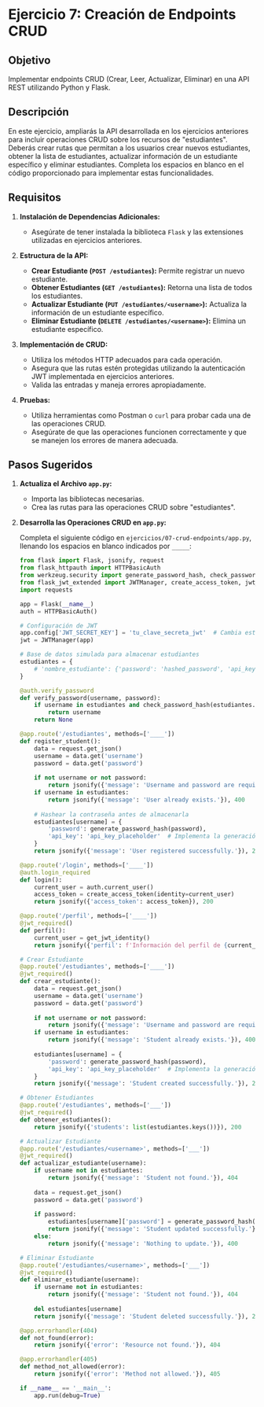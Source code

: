 # Ejercicio 7: Creación de Endpoints CRUD

## Objetivo
Implementar endpoints CRUD (Crear, Leer, Actualizar, Eliminar) en una API REST utilizando Python y Flask.

## Descripción
En este ejercicio, ampliarás la API desarrollada en los ejercicios anteriores para incluir operaciones CRUD sobre los recursos de "estudiantes". Deberás crear rutas que permitan a los usuarios crear nuevos estudiantes, obtener la lista de estudiantes, actualizar información de un estudiante específico y eliminar estudiantes. Completa los espacios en blanco en el código proporcionado para implementar estas funcionalidades.

## Requisitos
1. **Instalación de Dependencias Adicionales:**
   - Asegúrate de tener instalada la biblioteca `Flask` y las extensiones utilizadas en ejercicios anteriores.

2. **Estructura de la API:**
   - **Crear Estudiante (`POST /estudiantes`):** Permite registrar un nuevo estudiante.
   - **Obtener Estudiantes (`GET /estudiantes`):** Retorna una lista de todos los estudiantes.
   - **Actualizar Estudiante (`PUT /estudiantes/<username>`):** Actualiza la información de un estudiante específico.
   - **Eliminar Estudiante (`DELETE /estudiantes/<username>`):** Elimina un estudiante específico.

3. **Implementación de CRUD:**
   - Utiliza los métodos HTTP adecuados para cada operación.
   - Asegura que las rutas estén protegidas utilizando la autenticación JWT implementada en ejercicios anteriores.
   - Valida las entradas y maneja errores apropiadamente.

4. **Pruebas:**
   - Utiliza herramientas como Postman o `curl` para probar cada una de las operaciones CRUD.
   - Asegúrate de que las operaciones funcionen correctamente y que se manejen los errores de manera adecuada.

## Pasos Sugeridos

1. **Actualiza el Archivo `app.py`:**
   - Importa las bibliotecas necesarias.
   - Crea las rutas para las operaciones CRUD sobre "estudiantes".

2. **Desarrolla las Operaciones CRUD en `app.py`:**

   Completa el siguiente código en `ejercicios/07-crud-endpoints/app.py`, llenando los espacios en blanco indicados por `_____`:

   ```python
   from flask import Flask, jsonify, request
   from flask_httpauth import HTTPBasicAuth
   from werkzeug.security import generate_password_hash, check_password_hash
   from flask_jwt_extended import JWTManager, create_access_token, jwt_required, get_jwt_identity
   import requests
   
   app = Flask(__name__)
   auth = HTTPBasicAuth()
   
   # Configuración de JWT
   app.config['JWT_SECRET_KEY'] = 'tu_clave_secreta_jwt'  # Cambia esto por una clave secreta segura
   jwt = JWTManager(app)
   
   # Base de datos simulada para almacenar estudiantes
   estudiantes = {
       # 'nombre_estudiante': {'password': 'hashed_password', 'api_key': 'api_key'}
   }
   
   @auth.verify_password
   def verify_password(username, password):
       if username in estudiantes and check_password_hash(estudiantes.get(username)['password'], password):
           return username
       return None
   
   @app.route('/estudiantes', methods=['____'])
   def register_student():
       data = request.get_json()
       username = data.get('username')
       password = data.get('password')
       
       if not username or not password:
           return jsonify({'message': 'Username and password are required.'}), 400
       if username in estudiantes:
           return jsonify({'message': 'User already exists.'}), 400
       
       # Hashear la contraseña antes de almacenarla
       estudiantes[username] = {
           'password': generate_password_hash(password),
           'api_key': 'api_key_placeholder'  # Implementa la generación de API Key si aplica
       }
       return jsonify({'message': 'User registered successfully.'}), 201
   
   @app.route('/login', methods=['____'])
   @auth.login_required
   def login():
       current_user = auth.current_user()
       access_token = create_access_token(identity=current_user)
       return jsonify({'access_token': access_token}), 200
   
   @app.route('/perfil', methods=['____'])
   @jwt_required()
   def perfil():
       current_user = get_jwt_identity()
       return jsonify({'perfil': f'Información del perfil de {current_user}'}), 200
   
   # Crear Estudiante
   @app.route('/estudiantes', methods=['____'])
   @jwt_required()
   def crear_estudiante():
       data = request.get_json()
       username = data.get('username')
       password = data.get('password')
       
       if not username or not password:
           return jsonify({'message': 'Username and password are required.'}), 400
       if username in estudiantes:
           return jsonify({'message': 'Student already exists.'}), 400
       
       estudiantes[username] = {
           'password': generate_password_hash(password),
           'api_key': 'api_key_placeholder'  # Implementa la generación de API Key si aplica
       }
       return jsonify({'message': 'Student created successfully.'}), 201
   
   # Obtener Estudiantes
   @app.route('/estudiantes', methods=['___'])
   @jwt_required()
   def obtener_estudiantes():
       return jsonify({'students': list(estudiantes.keys())}), 200
   
   # Actualizar Estudiante
   @app.route('/estudiantes/<username>', methods=['___'])
   @jwt_required()
   def actualizar_estudiante(username):
       if username not in estudiantes:
           return jsonify({'message': 'Student not found.'}), 404
       
       data = request.get_json()
       password = data.get('password')
       
       if password:
           estudiantes[username]['password'] = generate_password_hash(password)
           return jsonify({'message': 'Student updated successfully.'}), 200
       else:
           return jsonify({'message': 'Nothing to update.'}), 400
   
   # Eliminar Estudiante
   @app.route('/estudiantes/<username>', methods=['___'])
   @jwt_required()
   def eliminar_estudiante(username):
       if username not in estudiantes:
           return jsonify({'message': 'Student not found.'}), 404
       
       del estudiantes[username]
       return jsonify({'message': 'Student deleted successfully.'}), 200
   
   @app.errorhandler(404)
   def not_found(error):
       return jsonify({'error': 'Resource not found.'}), 404
   
   @app.errorhandler(405)
   def method_not_allowed(error):
       return jsonify({'error': 'Method not allowed.'}), 405
   
   if __name__ == '__main__':
       app.run(debug=True)
